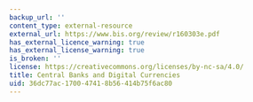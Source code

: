 ```yaml
---
backup_url: ''
content_type: external-resource
external_url: https://www.bis.org/review/r160303e.pdf
has_external_licence_warning: true
has_external_license_warning: true
is_broken: ''
license: https://creativecommons.org/licenses/by-nc-sa/4.0/
title: Central Banks and Digital Currencies
uid: 36dc77ac-1700-4741-8b56-414b75f6ac80
---
```


